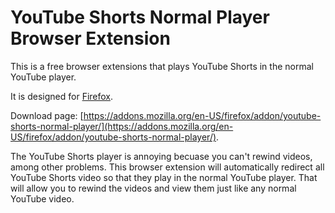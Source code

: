 # YouTube Shorts Normal Player Browser Extension

This is a free browser extensions that plays YouTube Shorts in the normal YouTube player.

It is designed for [Firefox](https://www.firefox.com/).

Download page: [https://addons.mozilla.org/en-US/firefox/addon/youtube-shorts-normal-player/](https://addons.mozilla.org/en-US/firefox/addon/youtube-shorts-normal-player/).

The YouTube Shorts player is annoying becuase you can't rewind videos, among other problems. This browser extension will automatically redirect all YouTube Shorts video so that they play in the normal YouTube player. That will allow you to rewind the videos and view them just like any normal YouTube video.
